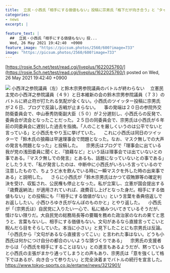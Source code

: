 ```yaml
---
title:  立民・小西氏「相手にする価値もない」投稿に宗男氏「格下だが向き合う」と〝タイマン続行〟宣言  
categories:
- news
excerpt: |
  
feature_text: |
  ##  立民・小西氏「相手にする価値もない」投...
  Wed, 26 May 2021 19:42:40  +0900
feature_image: "https://picsum.photos/2560/600?image=733"
image: "https://picsum.photos/2560/600?image=733"
---
```


[https://rosie.5ch.net/test/read.cgi/liveplus/1622025760/](https://rosie.5ch.net/test/read.cgi/liveplus/1622025760/)
posted on Wed, 26 May 2021 19:42:40  +0900

<!--more-->

![](https://img.tokyo-sports.co.jp/wp-content/uploads/2021/05/f73eaed90477678c7c8c2caf37f8e45c-450x276.jpg) 小西洋之参院議員（左）と鈴木宗男参院議員のバトルが終わらない 　立憲民主党の小西洋之参院議員（４９）と日本維新の会の鈴木宗男参院議員（７３）のバトルに終止符が打たれる気配が全くない。小西氏のツイッター投稿に宗男氏が２６日、ブログで反論し舌戦が止まらない。 　事の発端は２０日の参院外交防衛委員会で、中山泰秀防衛副大臣（５０）が２分遅刻し、小西氏らの反発で、委員会が流会となったことだった。２５日の同委員会で、宗男氏は小西氏が６年前の同委員会に遅刻した過去を指摘。「人のことを厳しくいうのは公平でないと言っている」と小西氏をやり玉に挙げていた。 　これに小西氏は同日のツイッターで「鈴木氏の狼藉は早速理事会で問題となった。なお、マスク無しでの大声の発言も問題となった」と投稿した。 　宗男氏はブログで「理事会に出ている我が党の浅田委員に聞くと、『狼藉など』という話は理事会では出ていないとの事である。『マスク無しでの発言』とあるも、話題になっていないとの事である」としたうえで、「私が発言したのは、中断中に小西氏がいろいろ言っているので注意したもので、ちょうど水を飲んでいる時に一瞬マスクを外した時の出来事である」と説明した。 　さらに小西氏が「鈴木宗男氏はかつて収賄罪等の確定判決を受け、収監され、公民権も停止となった。私が立案し、立憲が国会提出する『歳費返納法』が適用されていれば、歳費召し上げとなった身だ。相手にする価値もない」との投稿にも「『相手にする価値がない』という言葉を香典倍返しでお返ししたい。小西ひろゆき氏がなんぼのものかと」とやり返した。 　小西氏が「（宗男氏は）自民党に入りたい一心で、私に絡みついてきているそうだが、情けない限りだ。大自民党の総務局長等の要職を務めた政治家のなれの果てと思うと、言葉もないし、相手にする価値もない。文句があるなら直接言ってこいと睨んだら目をそらしていた。本当に小さい」と見下したことにも宗男氏は反論。 「小西氏から『文句があるなら直接言ってこい』と言われた事はない。どうも小西氏は何かにつけ自分の都合のいいような頭づくりである」 　宗男氏の支援者からは「小西氏を相手にすることはない」との進言もあるようだが、黙っていると小西氏の主張がまかり通ってしまうとの声もあり、宗男氏は「意を強くして格下ではあるが、向き合って参りたい」と完全決着までバトルの続行を宣言した。 https://www.tokyo-sports.co.jp/entame/news/3212901/
